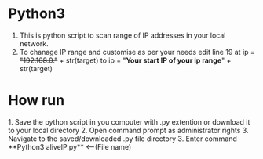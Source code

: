 # Python3
1. This is python script to scan range of IP addresses in your local network.
2. To chanage IP range and customise as per your needs edit line 19 at ip = ~~"192.168.0."~~ + str(target) to ip = "**Your start IP of your ip range**" + str(target)

<h1>How run</h1>
1. Save the python script in you computer with .py extention or download it to your local directory
2. Open command prompt as administrator rights
3. Navigate to the saved/downloaded .py file directory
3. Enter command **Python3 aliveIP.py** <--(File name)

